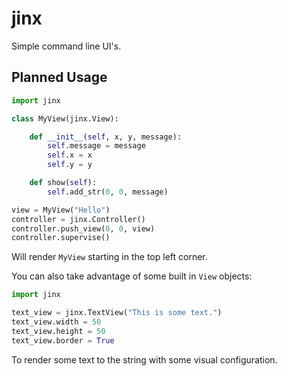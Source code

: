 jinx
====

Simple command line UI's.

Planned Usage
-------------

```python
import jinx

class MyView(jinx.View):

    def __init__(self, x, y, message):
        self.message = message
        self.x = x
        self.y = y

    def show(self):
        self.add_str(0, 0, message)

view = MyView("Hello")
controller = jinx.Controller()
controller.push_view(0, 0, view)
controller.supervise()
```

Will render `MyView` starting in the top left corner.

You can also take advantage of some built in `View` objects:

```python
import jinx

text_view = jinx.TextView("This is some text.")
text_view.width = 50
text_view.height = 50
text_view.border = True
```

To render some text to the string with some visual configuration.

